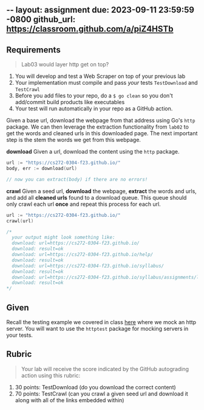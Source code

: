 --
layout: assignment
due: 2023-09-11 23:59:59 -0800
github_url: https://classroom.github.com/a/piZ4HSTb
---

## Requirements
> Lab03 would layer http get on top?

1. You will develop and test a Web Scraper on top of your previous lab
1. Your implementation must compile and pass *your* tests `TestDownload` and `TestCrawl`
1. Before you add files to your repo, do a `$ go clean` so you don't add/commit build products like executables
1. Your test will run automatically in your repo as a GitHub action.

Given a base url, download the webpage from that address using Go's `http` package. We can then leverage the 
extraction functionality from `lab02` to get the words and cleaned urls in this downloaded page. The next important
step is the stem the words we get from this webpage.

**download** Given a url, download the content using the `http` package.
```go
url := "https://cs272-0304-f23.github.io/"
body, err := download(url)

// now you can extract(body) if there are no errors!
```

**crawl** Given a seed url, **download** the webpage, **extract** the words and urls, and add all **cleaned urls** 
found to a download queue. This queue should only crawl each url **once** and repeat this process for each url.
```go
url := "https://cs272-0304-f23.github.io/"
crawl(url)

/*
  your output might look something like:
  download: url=https://cs272-0304-f23.github.io/
  download: result=ok
  download: url=https://cs272-0304-f23.github.io/help/
  download: result=ok
  download: url=https://cs272-0304-f23.github.io/syllabus/
  download: result=ok
  download: url=https://cs272-0304-f23.github.io/syllabus/assignments/lab01.html
  download: result=ok
*/
```
## Given

Recall the testing example we covered in class [here]() where we mock an http server. You will want to use the
`httptest` package for mocking servers in your tests.

## Rubric
> Your lab will receive the score indicated by the GitHub autograding action using this rubric:
1. 30 points: TestDownload (do you download the correct content)
1. 70 points: TestCrawl (can you crawl a given seed url and download it along with all of the links embedded within)
